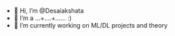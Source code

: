 - 👋 Hi, I’m @Desaiakshata
- 👀 I’m a ...+....+...... :)
- 🌱 I’m currently working on ML/DL projects and theory 

<!---
Desaiakshata/Desaiakshata is a ✨ special ✨ repository because its `README.md` (this file) appears on your GitHub profile.
You can click the Preview link to take a look at your changes.
--->
